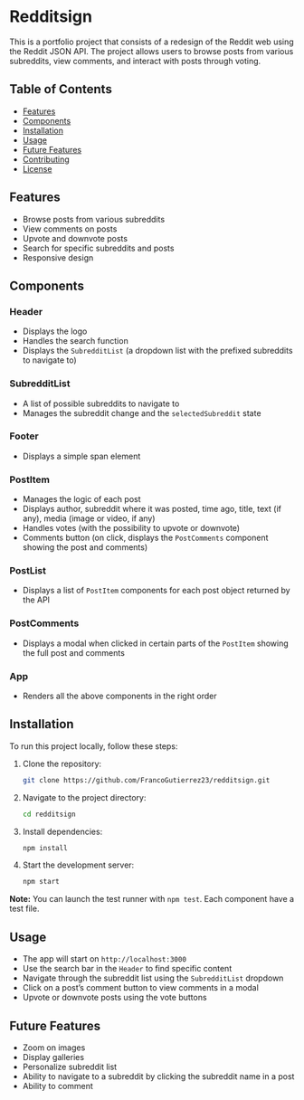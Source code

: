 # Redditsign

This is a portfolio project that consists of a redesign of the Reddit web using the Reddit JSON API. The project allows users to browse posts from various subreddits, view comments, and interact with posts through voting. 

## Table of Contents
- [Features](#features)
- [Components](#components)
- [Installation](#installation)
- [Usage](#usage)
- [Future Features](#future-features)
- [Contributing](#contributing)
- [License](#license)

## Features
- Browse posts from various subreddits
- View comments on posts
- Upvote and downvote posts
- Search for specific subreddits and posts
- Responsive design

## Components
### Header
- Displays the logo
- Handles the search function
- Displays the `SubredditList` (a dropdown list with the prefixed subreddits to navigate to)

### SubredditList
- A list of possible subreddits to navigate to
- Manages the subreddit change and the `selectedSubreddit` state

### Footer
- Displays a simple span element

### PostItem
- Manages the logic of each post
- Displays author, subreddit where it was posted, time ago, title, text (if any), media (image or video, if any)
- Handles votes (with the possibility to upvote or downvote)
- Comments button (on click, displays the `PostComments` component showing the post and comments)

### PostList
- Displays a list of `PostItem` components for each post object returned by the API

### PostComments
- Displays a modal when clicked in certain parts of the `PostItem` showing the full post and comments

### App
- Renders all the above components in the right order

## Installation
To run this project locally, follow these steps:

1. Clone the repository:
    ```sh
    git clone https://github.com/FrancoGutierrez23/redditsign.git
    ```
2. Navigate to the project directory:
    ```sh
    cd redditsign
    ```
3. Install dependencies:
    ```sh
    npm install
    ```
4. Start the development server:
    ```sh
    npm start
    ```
**Note:** You can launch the test runner with `npm test`. Each component have a test file.

## Usage
- The app will start on `http://localhost:3000`
- Use the search bar in the `Header` to find specific content
- Navigate through the subreddit list using the `SubredditList` dropdown
- Click on a post’s comment button to view comments in a modal
- Upvote or downvote posts using the vote buttons

## Future Features
- Zoom on images
- Display galleries
- Personalize subreddit list
- Ability to navigate to a subreddit by clicking the subreddit name in a post
- Ability to comment

